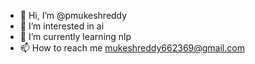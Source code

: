 - 👋 Hi, I’m @pmukeshreddy
- 👀 I’m interested in ai
- 🌱 I’m currently learning nlp
- 📫 How to reach me mukeshreddy662369@gmail.com

<!---
pmukeshreddy/pmukeshreddy is a ✨ special ✨ repository because its `README.md` (this file) appears on your GitHub profile.
You can click the Preview link to take a look at your changes.
--->
